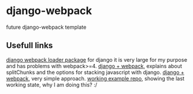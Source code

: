 # django-webpack
future django-webpack template 
## Usefull links 
[django webpack loader package](https://github.com/owais/django-webpack-loader) for django it is very large for my purpose and has problems with webpack>=4.
[django + webpack](https://www.valentinog.com/blog/webpack-django/), explains about splitChunks and the options for stacking javascript with django.
[django + webpack](https://pascalw.me/blog/2020/04/19/webpack-django.html), very simple approach.
[working example repo](https://github.com/pascalw/django-webpack-boilerplate), showing the last working state, why I am doing this? :/

